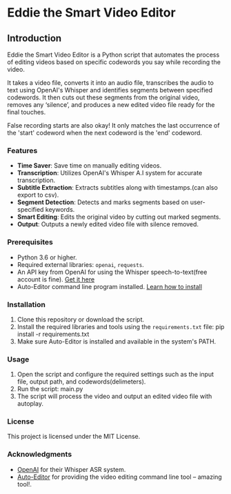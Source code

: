 # Eddie the Smart Video Editor

## Introduction
Eddie the Smart Video Editor is a Python script that automates the process of editing videos based on specific codewords you say while recording the video. 

It takes a video file, converts it into an audio file, transcribes the audio to text using OpenAI's Whisper and identifies segments between specified codewords. It then cuts out these segments from the original video, removes any ‘silence’, and produces a new edited video file ready for the final touches. 

False recording starts are also okay! It only matches the last occurrence of the 'start' codeword when the next codeword is the 'end' codeword. 

### Features
- **Time Saver**: Save time on manually editing videos.
- **Transcription**: Utilizes OpenAI's Whisper A.I system for accurate transcription.
- **Subtitle Extraction**: Extracts subtitles along with timestamps.(can also export to csv).
- **Segment Detection**: Detects and marks segments based on user-specified keywords.
- **Smart Editing**: Edits the original video by cutting out marked segments.
- **Output**: Outputs a newly edited video file with silence removed.

### Prerequisites
- Python 3.6 or higher.
- Required external libraries: `openai`, `requests`.
- An API key from OpenAI for using the Whisper speech-to-text(free account is fine). [Get it here](https://openai.com/)
- Auto-Editor command line program installed. [Learn how to install](https://auto-editor.com/installing)

### Installation
1. Clone this repository or download the script.
2. Install the required libraries and tools using the `requirements.txt` file: pip install -r requirements.txt
3. Make sure Auto-Editor is installed and available in the system's PATH.

### Usage
1. Open the script and configure the required settings such as the input file, output path, and codewords(delimeters).
2. Run the script: main.py
3. The script will process the video and output an edited video file with autoplay.

### License
This project is licensed under the MIT License.

### Acknowledgments
- [OpenAI](https://openai.com/) for their Whisper ASR system.
- [Auto-Editor](https://auto-editor.com/) for providing the video editing command line tool – amazing tool!.

